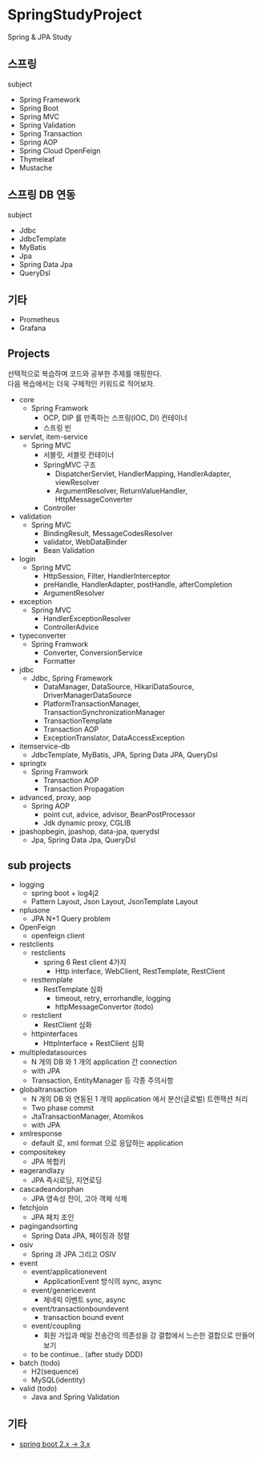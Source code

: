# SpringStudyProject
  
Spring & JPA Study

## 스프링
  
subject  
- Spring Framework
- Spring Boot
- Spring MVC
- Spring Validation
- Spring Transaction
- Spring AOP
- Spring Cloud OpenFeign
- Thymeleaf
- Mustache


## 스프링 DB 연동
  
subject  
- Jdbc
- JdbcTemplate
- MyBatis
- Jpa
- Spring Data Jpa
- QueryDsl


## 기타
  
- Prometheus
- Grafana


## Projects
선택적으로 복습하며 코드와 공부한 주제를 매핑한다.  
다음 복습에서는 더욱 구체적인 키워드로 적어보자.  
  
- core
  - Spring Framwork
    - OCP, DIP 를 만족하는 스프링(IOC, DI) 컨테이너
    - 스프링 빈
- servlet, item-service
  - Spring MVC
    - 서블릿, 서블릿 컨테이너
    - SpringMVC 구조
      - DispatcherServlet, HandlerMapping, HandlerAdapter, viewResolver
      - ArgumentResolver, ReturnValueHandler, HttpMessageConverter
    - Controller
- validation
  - Spring MVC
    - BindingResult, MessageCodesResolver
    - validator, WebDataBinder
    - Bean Validation
- login
  - Spring MVC
    - HttpSession, Filter, HandlerInterceptor
    - preHandle, HandlerAdapter, postHandle, afterCompletion
    - ArgumentResolver
- exception
  - Spring MVC
    - HandlerExceptionResolver
    - ControllerAdvice
- typeconverter
  - Spring Framwork
    - Converter, ConversionService
    - Formatter
- jdbc
  - Jdbc, Spring Framework
    - DataManager, DataSource, HikariDataSource, DriverManagerDataSource
    - PlatformTransactionManager, TransactionSynchronizationManager
    - TransactionTemplate
    - Transaction AOP
    - ExceptionTranslator, DataAccessException
- itemservice-db
  - JdbcTemplate, MyBatis, JPA, Spring Data JPA, QueryDsl
- springtx
  - Spring Framwork
    - Transaction AOP
    - Transaction Propagation
- advanced, proxy, aop
  - Spring AOP
    - point cut, advice, advisor, BeanPostProcessor
    - Jdk dynamic proxy, CGLIB
- jpashopbegin, jpashop, data-jpa, querydsl
  - Jpa, Spring Data Jpa, QueryDsl

## sub projects
- logging
  - spring boot + log4j2
  - Pattern Layout, Json Layout, JsonTemplate Layout
- nplusone
  - JPA N+1 Query problem
- OpenFeign
  - openfeign client
- restclients
  - restclients
    - spring 6 Rest client 4가지
      - Http interface, WebClient, RestTemplate, RestClient
  - resttemplate
    - RestTemplate 심화
      - timeout, retry, errorhandle, logging
      - httpMessageConvertor (todo)
  - restclient
    - RestClient 심화
  - httpinterfaces
    - HttpInterface + RestClient 심화
- multipledatasources
  - N 개의 DB 와 1 개의 application 간 connection
  - with JPA
  - Transaction, EntityManager 등 각종 주의사항
- globaltransaction
  - N 개의 DB 와 연동된 1 개의 application 에서 분산(글로벌) 트랜잭션 처리
  - Two phase commit
  - JtaTransactionManager, Atomikos
  - with JPA
- xmlresponse
  - default 로, xml format 으로 응답하는 application
- compositekey
  - JPA 복합키
- eagerandlazy
  - JPA 즉시로딩, 지연로딩
- cascadeandorphan
  - JPA 영속성 전이, 고아 객체 삭제
- fetchjoin
  - JPA 페치 조인
- pagingandsorting
  - Spring Data JPA, 페이징과 정렬
- osiv
  - Spring 과 JPA 그리고 OSIV
- event
  - event/applicationevent
    - ApplicationEvent 방식의 sync, async
  - event/genericevent
    - 제네릭 이벤트 sync, async
  - event/transactionboundevent
    - transaction bound event
  - event/coupling
    - 회원 가입과 메일 전송간의 의존성을 강 결합에서 느슨한 결합으로 만들어보기
  - to be continue.. (after study DDD)
- batch (todo)
  - H2(sequence)
  - MySQL(identity)
- valid (todo)
  - Java and Spring Validation

## 기타
- [spring boot 2.x -> 3.x](https://github.com/spring-projects/spring-boot/wiki/Spring-Boot-3.0-Migration-Guide)
